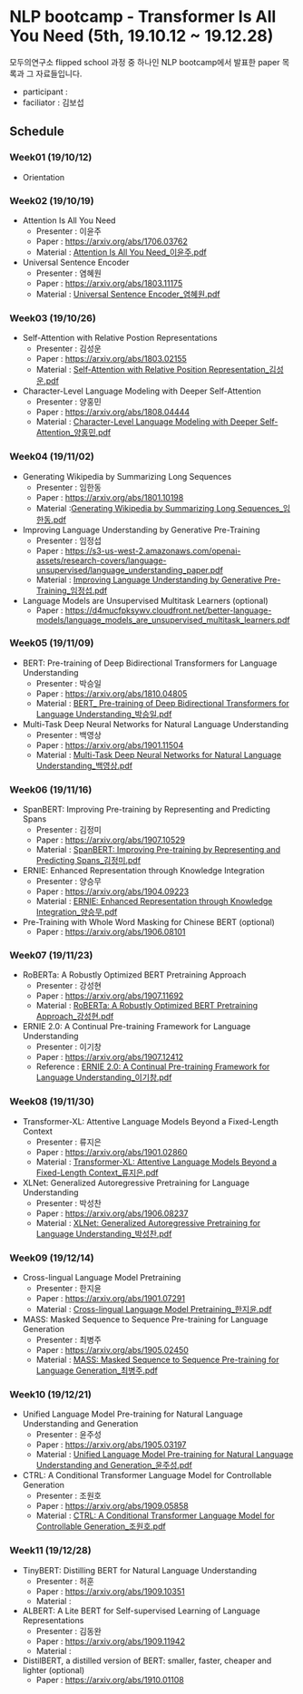 # NLP bootcamp - Transformer Is All You Need (5th, 19.10.12 ~ 19.12.28)
모두의연구소 flipped school 과정 중 하나인 NLP bootcamp에서 발표한 paper 목록과 그 자료들입니다.

* participant : 
* faciliator : 김보섭

## Schedule
### Week01 (19/10/12)
* Orientation
### Week02 (19/10/19)
* Attention Is All You Need
	+ Presenter : 이윤주  
	+ Paper : https://arxiv.org/abs/1706.03762
	+ Material : [Attention Is All You Need_이윤주.pdf](https://github.com/modulabs/NLP-bootcamp/blob/master/5th/week02/Attention%20Is%20All%20You%20Need_%EC%9D%B4%EC%9C%A4%EC%A3%BC.pdf)
* Universal Sentence Encoder
	+ Presenter : 염혜원
	+ Paper : https://arxiv.org/abs/1803.11175
	+ Material : [Universal Sentence Encoder_염혜원.pdf](https://github.com/modulabs/NLP-bootcamp/blob/master/5th/week02/Universal%20Sentence%20Encoder_%EC%97%BC%ED%98%9C%EC%9B%90.pdf)
### Week03 (19/10/26)
* Self-Attention with Relative Postion Representations
	+ Presenter : 김성운
	+ Paper : https://arxiv.org/abs/1803.02155
	+ Material : [Self-Attention with Relative Position Representation_김성운.pdf](https://github.com/modulabs/NLP-bootcamp/blob/master/5th/week03/Self-Attention%20with%20Relative%20Position%20Representation_%EA%B9%80%EC%84%B1%EC%9A%B4.pdf)
* Character-Level Language Modeling with Deeper Self-Attention
	+ Presenter : 양홍민
	+ Paper : https://arxiv.org/abs/1808.04444
	+ Material : [Character-Level Language Modeling with Deeper Self-Attention_양홍민.pdf](https://github.com/modulabs/NLP-bootcamp/blob/master/5th/week03/Character-Level%20Language%20Modeling%20with%20Deeper%20Self-Attention_%EC%96%91%ED%99%8D%EB%AF%BC.pdf)
### Week04 (19/11/02)
* Generating Wikipedia by Summarizing Long Sequences
	+ Presenter : 임한동
	+ Paper : https://arxiv.org/abs/1801.10198
	+ Material :[Generating Wikipedia by Summarizing Long Sequences_임한동.pdf](https://github.com/modulabs/NLP-bootcamp/blob/master/5th/week04/Generating%20Wikipedia%20by%20Summarizing%20Long%20Sequences_%EC%9E%84%ED%95%9C%EB%8F%99.pdf)
* Improving Language Understanding by Generative Pre-Training
  + Presenter : 임정섭
  + Paper : https://s3-us-west-2.amazonaws.com/openai-assets/research-covers/language-unsupervised/language_understanding_paper.pdf
  + Material : [Improving Language Understanding by Generative Pre-Training_임정섭.pdf](https://github.com/modulabs/NLP-bootcamp/blob/master/5th/week04/Improving%20Language%20Understanding%20by%20Generative%20Pre-Training_%EC%9E%84%EC%A0%95%EC%84%AD.pdf)
* Language Models are Unsupervised Multitask Learners (optional)
  * Paper : https://d4mucfpksywv.cloudfront.net/better-language-models/language_models_are_unsupervised_multitask_learners.pdf
### Week05 (19/11/09)
* BERT: Pre-training of Deep Bidirectional Transformers for Language Understanding
	+ Presenter : 박승일
	+ Paper : https://arxiv.org/abs/1810.04805
	+ Material : [BERT_ Pre-training of Deep Bidirectional Transformers for Language Understanding_박승일.pdf](https://github.com/modulabs/NLP-bootcamp/blob/master/5th/week05/BERT_%20Pre-training%20of%20Deep%20Bidirectional%20Transformers%20for%20Language%20Understanding_%EB%B0%95%EC%8A%B9%EC%9D%BC.pdf)
* Multi-Task Deep Neural Networks for Natural Language Understanding
	+ Presenter : 백영상
	+ Paper : https://arxiv.org/abs/1901.11504
	+ Material : [Multi-Task Deep Neural Networks for Natural Language Understanding_백영상.pdf](https://github.com/modulabs/NLP-bootcamp/blob/master/5th/week05/Multi-Task%20Deep%20Neural%20Networks%20for%20Natural%20Language%20Understanding_%EB%B0%B1%EC%98%81%EC%83%81.pdf)
### Week06 (19/11/16)
* SpanBERT: Improving Pre-training by Representing and Predicting Spans
	+ Presenter : 김정미
	+ Paper : https://arxiv.org/abs/1907.10529
	+ Material : [SpanBERT: Improving Pre-training by Representing and Predicting Spans_김정미.pdf](https://github.com/modulabs/NLP-bootcamp/blob/master/5th/week06/SpanBERT:%20Improving%20Pre-training%20by%20Representing%20and%20Predicting%20Spans_%EA%B9%80%EC%A0%95%EB%AF%B8.pdf)
* ERNIE: Enhanced Representation through Knowledge Integration
  + Presenter : 양승무
  + Paper : https://arxiv.org/abs/1904.09223
  + Material : [ERNIE: Enhanced Representation through Knowledge Integration_양승무.pdf](https://github.com/modulabs/NLP-bootcamp/blob/master/5th/week06/ERNIE:%20Enhanced%20Representation%20through%20Knowledge%20Integration_%EC%96%91%EC%8A%B9%EB%AC%B4.pdf)
* Pre-Training with Whole Word Masking for Chinese BERT (optional)
  + Paper : https://arxiv.org/abs/1906.08101
### Week07 (19/11/23)
* RoBERTa: A Robustly Optimized BERT Pretraining Approach
	+ Presenter : 강성현
	+ Paper : https://arxiv.org/abs/1907.11692
	+ Material : [RoBERTa: A Robustly Optimized BERT Pretraining Approach_강성현.pdf](https://github.com/modulabs/NLP-bootcamp/blob/master/5th/week07/RoBERTa:%20A%20Robustly%20Optimized%20BERT%20Pretraining%20Approach_%EA%B0%95%EC%84%B1%ED%98%84.pdf)
* ERNIE 2.0: A Continual Pre-training Framework for Language Understanding
	+ Presenter : 이기창
	+ Paper : https://arxiv.org/abs/1907.12412
	+ Reference : [ERNIE 2.0: A Continual Pre-training Framework for Language Understanding_이기창.pdf](https://github.com/modulabs/NLP-bootcamp/blob/master/5th/week07/ERNIE%202.0:%20A%20Continual%20Pre-training%20Framework%20for%20Language%20Understanding_%EC%9D%B4%EA%B8%B0%EC%B0%BD.pdf)
### Week08 (19/11/30) 
* Transformer-XL: Attentive Language Models Beyond a Fixed-Length Context
	+ Presenter : 류지은
	+ Paper : https://arxiv.org/abs/1901.02860
	+ Material : [Transformer-XL: Attentive Language Models Beyond a Fixed-Length Context_류지은.pdf](https://github.com/modulabs/NLP-bootcamp/blob/master/5th/week08/Transformer-XL:%20Attentive%20Language%20Models%20Beyond%20a%20Fixed-Length%20Context_%EB%A5%98%EC%A7%80%EC%9D%80.pdf)
* XLNet: Generalized Autoregressive Pretraining for Language Understanding
  + Presenter : 박성찬
  + Paper : https://arxiv.org/abs/1906.08237
  + Material : [XLNet: Generalized Autoregressive Pretraining for Language Understanding_박성찬.pdf ](https://github.com/modulabs/NLP-bootcamp/blob/master/5th/week08/XLNet:%20Generalized%20Autoregressive%20Pretraining%20for%20Language%20Understanding_%EB%B0%95%EC%84%B1%EC%B0%AC.pdf)
### Week09 (19/12/14)
* Cross-lingual Language Model Pretraining
  - Presenter : 한지윤
  - Paper : https://arxiv.org/abs/1901.07291
  - Material : [Cross-lingual Language Model Pretraining_한지윤.pdf](https://github.com/modulabs/NLP-bootcamp/blob/master/5th/week09/Cross-lingual%20Language%20Model%20Pretraining_%ED%95%9C%EC%A7%80%EC%9C%A4.pdf)
* MASS: Masked Sequence to Sequence Pre-training for Language Generation
  - Presenter : 최병주
  - Paper : https://arxiv.org/abs/1905.02450
  - Material : [MASS: Masked Sequence to Sequence Pre-training for Language Generation_최병주.pdf](https://github.com/modulabs/NLP-bootcamp/blob/master/5th/week09/MASS:%20Masked%20Sequence%20to%20Sequence%20Pre-training%20for%20Language%20Generation_%EC%B5%9C%EB%B3%91%EC%A3%BC.pdf)
### Week10 (19/12/21)
* Unified Language Model Pre-training for Natural Language Understanding and Generation
  - Presenter : 윤주성
  - Paper : https://arxiv.org/abs/1905.03197
  - Material : [Unified Language Model Pre-training for Natural Language Understanding and Generation_윤주성.pdf](https://github.com/modulabs/NLP-bootcamp/blob/master/5th/week10/Unified%20Language%20Model%20Pre-training%20for%20Natural%20Language%20Understanding%20and%20Generation_%EC%9C%A4%EC%A3%BC%EC%84%B1.pdf)
* CTRL: A Conditional Transformer Language Model for Controllable Generation
	- Presenter : 조원호
	- Paper : https://arxiv.org/abs/1909.05858
	- Material : [CTRL: A Conditional Transformer Language Model for Controllable Generation_조원호.pdf](https://github.com/modulabs/NLP-bootcamp/blob/master/5th/week10/CTRL:%20A%20Conditional%20Transformer%20Language%20Model%20for%20Controllable%20Generation_%EC%A1%B0%EC%9B%90%ED%98%B8.pdf)
### Week11 (19/12/28)
* TinyBERT: Distilling BERT for Natural Language Understanding
  - Presenter : 허훈
  - Paper : https://arxiv.org/abs/1909.10351
  - Material :
* ALBERT: A Lite BERT for Self-supervised Learning of Language Representations
  - Presenter : 김동완
  - Paper : https://arxiv.org/abs/1909.11942
  - Material :
* DistilBERT, a distilled version of BERT: smaller, faster, cheaper and lighter (optional)
  - Paper : https://arxiv.org/abs/1910.01108
